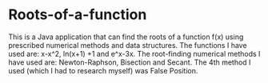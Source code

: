 # Roots-of-a-function
This is a Java application that can find the roots of a function f(x) using prescribed numerical methods and data structures. 
The functions I have used are: x-x^2, ln(x+1) +1 and e^x-3x.
The root-finding numerical methods I have used are: Newton-Raphson, Bisection and Secant. The 4th method I used (which I had to research myself) was False Position.
